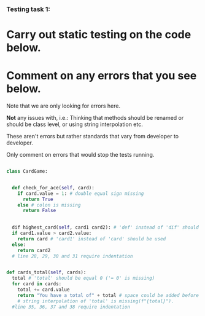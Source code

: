 ### Testing task 1:

# Carry out static testing on the code below.
# Comment on any errors that you see below.

Note that we are only looking for errors here.

**Not** any issues with, i.e.: 
Thinking that methods should be renamed or should be class level, or using string interpolation etc. 

These aren't errors but rather standards that vary from developer to developer. 

Only comment on errors that would stop the tests running.

```python

class CardGame:


  def check_for_ace(self, card):
    if card.value = 1: # double equal sign missing
      return True
    else # colon is missing
      return False
   

  dif highest_card(self, card1 card2): # 'def' instead of 'dif' should be used as well as coma after should separate 'card1' and 'card2'
  if card1.value > card2.value:
    return card # 'card1' instead of 'card' should be used
  else:
    return card2
  # line 28, 29, 30 and 31 require indentation


def cards_total(self, cards):
  total # 'total' should be equal 0 ('= 0' is missing)
  for card in cards:
    total += card.value
    return "You have a total of" + total # space could be added before the end of the string "You have a total of"
    # string interpolation of 'total' is missing(f"{total}").
  #line 35, 36, 37 and 38 require indentation
```
